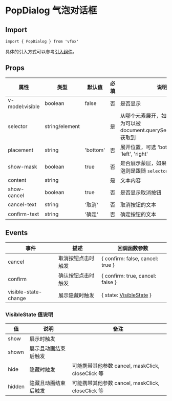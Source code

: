 # PopDialog 气泡对话框

## Import

```
import { PopDialog } from 'vfox'
```

具体的引入方式可以参考[引入组件](../guide/import.md)。

## Props

| 属性            | 类型           | 默认值   | 必填 | 说明                                                                              |
| --------------- | -------------- | -------- | ---- | --------------------------------------------------------------------------------- |
| v-model:visible | boolean        | false    | 否   | 是否显示                                                                          |
| selector        | string/element |          | 是   | 从哪个元素展开，如果是 string，则为可以被 document.querySelector(selector) 获取到 |
| placement       | string         | 'bottom' | 否   | 展开位置，可选 'bottom', 'top', 'left', 'right'                                   |
| show-mask       | boolean        | true     | 否   | 是否展示蒙层，如果设置不展示，气泡则是跟随 `selector` 对应的元素                  |
| content         | string         |          | 是   | 文本内容                                                                          |
| show-cancel     | boolean        | true     | 否   | 是否显示取消按钮                                                                  |
| cancel-text     | string         | '取消'   | 否   | 取消按钮的文本                                                                    |
| confirm-text    | string         | '确定'   | 否   | 确定按钮的文本                                                                    |

## Events

| 事件                 | 描述               | 回调函数参数                                                  |
| -------------------- | ------------------ | ------------------------------------------------------------- |
| cancel               | 取消按钮点击时触发 | { confirm: false, cancel: true }                              |
| confirm              | 确认按钮点击时触发 | { confirm: true, cancel: false }                              |
| visible-state-change | 展示隐藏时触发     | { state: [VisibleState](./PopDialog.md#visiblestate-值说明) } |

### VisibleState 值说明

| 值     | 说明                 | 备注                                              |
| ------ | -------------------- | ------------------------------------------------- |
| show   | 展示时触发           |                                                   |
| shown  | 展示且动画结束后触发 |                                                   |
| hide   | 隐藏时触发           | 可能携带其他参数 cancel, maskClick, closeClick 等 |
| hidden | 隐藏且动画结束后触发 | 可能携带其他参数 cancel, maskClick, closeClick 等 |
